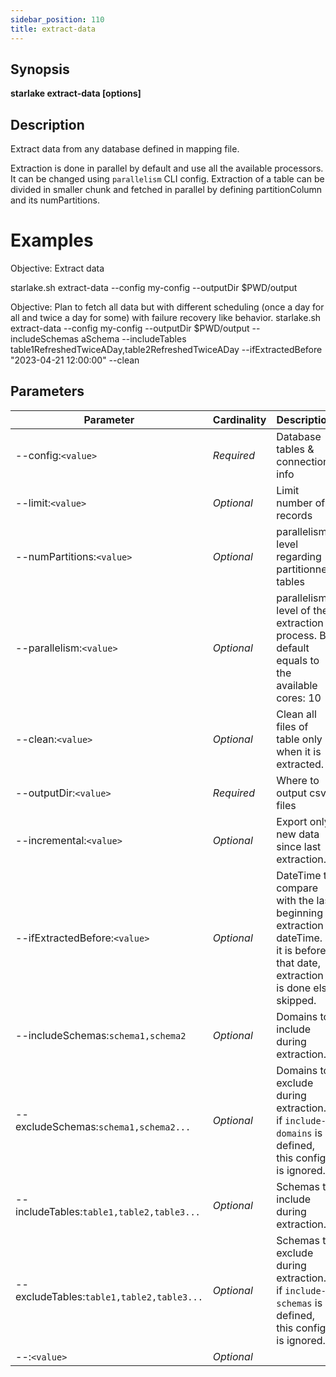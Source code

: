 ```yaml
---
sidebar_position: 110
title: extract-data
---
```



## Synopsis

**starlake extract-data [options]**

## Description

Extract data from any database defined in mapping file.

Extraction is done in parallel by default and use all the available processors. It can be changed using `parallelism` CLI config.
Extraction of a table can be divided in smaller chunk and fetched in parallel by defining partitionColumn and its numPartitions.

Examples
========

Objective: Extract data

  starlake.sh extract-data --config my-config --outputDir $PWD/output

Objective: Plan to fetch all data but with different scheduling (once a day for all and twice a day for some) with failure recovery like behavior.
  starlake.sh extract-data --config my-config --outputDir $PWD/output --includeSchemas aSchema
         --includeTables table1RefreshedTwiceADay,table2RefreshedTwiceADay --ifExtractedBefore "2023-04-21 12:00:00"
         --clean



## Parameters

Parameter|Cardinality|Description
---|---|---
--config:`<value>`|*Required*|Database tables & connection info
--limit:`<value>`|*Optional*|Limit number of records
--numPartitions:`<value>`|*Optional*|parallelism level regarding partitionned tables
--parallelism:`<value>`|*Optional*|parallelism level of the extraction process. By default equals to the available cores: 10
--clean:`<value>`|*Optional*|Clean all files of table only when it is extracted.
--outputDir:`<value>`|*Required*|Where to output csv files
--incremental:`<value>`|*Optional*|Export only new data since last extraction.
--ifExtractedBefore:`<value>`|*Optional*|DateTime to compare with the last beginning extraction dateTime. If it is before that date, extraction is done else skipped.
--includeSchemas:`schema1,schema2`|*Optional*|Domains to include during extraction.
--excludeSchemas:`schema1,schema2...`|*Optional*|Domains to exclude during extraction. if `include-domains` is defined, this config is ignored.
--includeTables:`table1,table2,table3...`|*Optional*|Schemas to include during extraction.
--excludeTables:`table1,table2,table3...`|*Optional*|Schemas to exclude during extraction. if `include-schemas` is defined, this config is ignored.
--:`<value>`|*Optional*|


